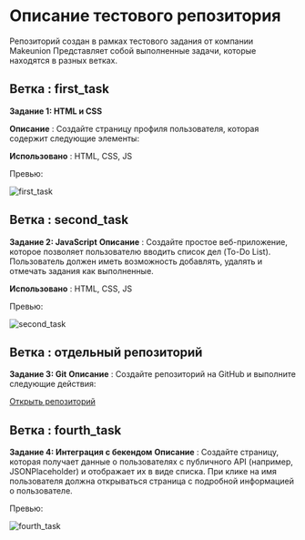 # Описание тестового репозитория

Репозиторий создан в рамках тестового задания от компании Makeunion
Представляет собой выполненные задачи, которые находятся в разных ветках.

## Ветка : first_task

**Задание 1: HTML и CSS**

**Описание** : Создайте страницу профиля пользователя, которая содержит следующие элементы:

**Использовано** : HTML, CSS, JS

Превью:

![first_task](https://i.ibb.co.com/w0ZqzVq/Screenshot-2024-06-26-121344.png)

## Ветка : second_task

**Задание 2: JavaScript** 
**Описание** : Создайте простое веб-приложение, которое позволяет пользователю вводить список дел (To-Do List). Пользователь должен иметь возможность добавлять, удалять и отмечать задания как выполненные.

**Использовано** : HTML, CSS, JS

Превью:

![second_task](https://i.ibb.co.com/tKWVT6z/Screenshot-2024-06-26-121741.png)

## Ветка : отдельный репозиторий

**Задание 3: Git** 
**Описание** : Создайте репозиторий на GitHub и выполните следующие действия:

  
[Открыть репозиторий](https://github.com/VadimLitau/testGitForMakeunion)


## Ветка : fourth_task

**Задание 4: Интеграция с бекендом**
**Описание** : Создайте страницу, которая получает данные о пользователях с публичного API (например, JSONPlaceholder) и отображает их в виде списка. При клике на имя пользователя должна открываться страница с подробной информацией о пользователе.
 
Превью:

![fourth_task](https://i.ibb.co.com/kHtHkgM/Screenshot-2024-06-26-122144.png)
